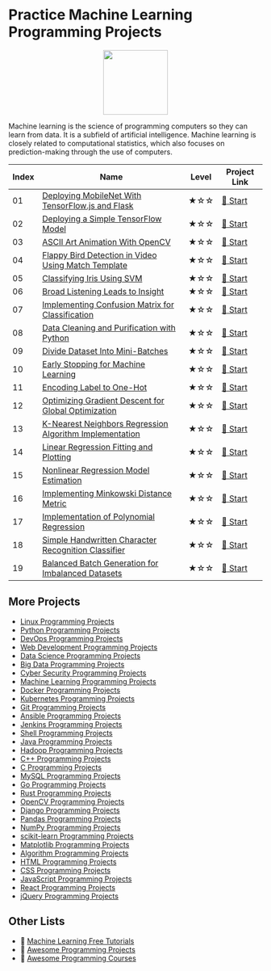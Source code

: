 # Practice Machine Learning Programming Projects

<div align="center">
<img width="128px" src="https://file.labex.io/path/1kXLbMH5geSl.png">
</div>

Machine learning is the science of programming computers so they can learn from data. It is a subfield of artificial intelligence. Machine learning is closely related to computational statistics, which also focuses on prediction-making through the use of computers. 

|   Index | Name                                                                                                                                                | Level   | Project Link                                                                                        |
|---------|-----------------------------------------------------------------------------------------------------------------------------------------------------|---------|-----------------------------------------------------------------------------------------------------|
|      01 | [Deploying MobileNet With TensorFlow.js and Flask](https://labex.io/courses/project-deploying-mobilenet-with-tensorflowjs-and-flask)                | ★☆☆     | [🚀 Start](https://labex.io/courses/project-deploying-mobilenet-with-tensorflowjs-and-flask)         |
|      02 | [Deploying a Simple TensorFlow Model](https://labex.io/courses/project-deploying-a-simple-tensorflow-model)                                         | ★☆☆     | [🚀 Start](https://labex.io/courses/project-deploying-a-simple-tensorflow-model)                     |
|      03 | [ASCII Art Animation With OpenCV](https://labex.io/courses/project-ascii-art-animation-with-opencv)                                                 | ★☆☆     | [🚀 Start](https://labex.io/courses/project-ascii-art-animation-with-opencv)                         |
|      04 | [Flappy Bird Detection in Video Using Match Template](https://labex.io/courses/project-flappy-bird-detection-in-video-using-match-template)         | ★☆☆     | [🚀 Start](https://labex.io/courses/project-flappy-bird-detection-in-video-using-match-template)     |
|      05 | [Classifying Iris Using SVM](https://labex.io/courses/project-classifying-iris-using-svm)                                                           | ★☆☆     | [🚀 Start](https://labex.io/courses/project-classifying-iris-using-svm)                              |
|      06 | [Broad Listening Leads to Insight](https://labex.io/courses/project-broad-listening-leads-to-insight)                                               | ★☆☆     | [🚀 Start](https://labex.io/courses/project-broad-listening-leads-to-insight)                        |
|      07 | [Implementing Confusion Matrix for Classification](https://labex.io/courses/project-create-confusion-matrix)                                        | ★☆☆     | [🚀 Start](https://labex.io/courses/project-create-confusion-matrix)                                 |
|      08 | [Data Cleaning and Purification with Python](https://labex.io/courses/project-csv-data-purification)                                                | ★☆☆     | [🚀 Start](https://labex.io/courses/project-csv-data-purification)                                   |
|      09 | [Divide Dataset Into Mini-Batches](https://labex.io/courses/project-divide-dataset-into-mini-batches)                                               | ★☆☆     | [🚀 Start](https://labex.io/courses/project-divide-dataset-into-mini-batches)                        |
|      10 | [Early Stopping for Machine Learning](https://labex.io/courses/project-early-stopping)                                                              | ★☆☆     | [🚀 Start](https://labex.io/courses/project-early-stopping)                                          |
|      11 | [Encoding Label to One-Hot](https://labex.io/courses/project-encoding-label-to-one-hot)                                                             | ★☆☆     | [🚀 Start](https://labex.io/courses/project-encoding-label-to-one-hot)                               |
|      12 | [Optimizing Gradient Descent for Global Optimization](https://labex.io/courses/project-haste-makes-waste)                                           | ★☆☆     | [🚀 Start](https://labex.io/courses/project-haste-makes-waste)                                       |
|      13 | [K-Nearest Neighbors Regression Algorithm Implementation](https://labex.io/courses/project-k-nearest-neighbors-regression-algorithm-implementation) | ★☆☆     | [🚀 Start](https://labex.io/courses/project-k-nearest-neighbors-regression-algorithm-implementation) |
|      14 | [Linear Regression Fitting and Plotting](https://labex.io/courses/project-linear-regression-fitting-and-plotting)                                   | ★☆☆     | [🚀 Start](https://labex.io/courses/project-linear-regression-fitting-and-plotting)                  |
|      15 | [Nonlinear Regression Model Estimation](https://labex.io/courses/project-linear-validation-method)                                                  | ★☆☆     | [🚀 Start](https://labex.io/courses/project-linear-validation-method)                                |
|      16 | [Implementing Minkowski Distance Metric](https://labex.io/courses/project-implementing-minkowski-distance-metric)                                   | ★☆☆     | [🚀 Start](https://labex.io/courses/project-implementing-minkowski-distance-metric)                  |
|      17 | [Implementation of Polynomial Regression](https://labex.io/courses/project-polynomial-regression-implementation-and-application)                    | ★☆☆     | [🚀 Start](https://labex.io/courses/project-polynomial-regression-implementation-and-application)    |
|      18 | [Simple Handwritten Character Recognition Classifier](https://labex.io/courses/project-simple-handwritten-character-recognition-classifier)         | ★☆☆     | [🚀 Start](https://labex.io/courses/project-simple-handwritten-character-recognition-classifier)     |
|      19 | [Balanced Batch Generation for Imbalanced Datasets](https://labex.io/courses/project-balanced-batch-generation-for-imbalanced-datasets)             | ★☆☆     | [🚀 Start](https://labex.io/courses/project-balanced-batch-generation-for-imbalanced-datasets)       |

## More Projects

- [Linux Programming Projects](https://github.com/labex-labs/practice-linux-programming-projects)
- [Python Programming Projects](https://github.com/labex-labs/practice-python-programming-projects)
- [DevOps Programming Projects](https://github.com/labex-labs/practice-devops-programming-projects)
- [Web Development Programming Projects](https://github.com/labex-labs/practice-web-development-programming-projects)
- [Data Science Programming Projects](https://github.com/labex-labs/practice-data-science-programming-projects)
- [Big Data Programming Projects](https://github.com/labex-labs/practice-bigdata-programming-projects)
- [Cyber Security Programming Projects](https://github.com/labex-labs/practice-cysec-programming-projects)
- [Machine Learning Programming Projects](https://github.com/labex-labs/practice-ml-programming-projects)
- [Docker Programming Projects](https://github.com/labex-labs/practice-docker-programming-projects)
- [Kubernetes Programming Projects](https://github.com/labex-labs/practice-kubernetes-programming-projects)
- [Git Programming Projects](https://github.com/labex-labs/practice-git-programming-projects)
- [Ansible Programming Projects](https://github.com/labex-labs/practice-ansible-programming-projects)
- [Jenkins Programming Projects](https://github.com/labex-labs/practice-jenkins-programming-projects)
- [Shell Programming Projects](https://github.com/labex-labs/practice-shell-programming-projects)
- [Java Programming Projects](https://github.com/labex-labs/practice-java-programming-projects)
- [Hadoop Programming Projects](https://github.com/labex-labs/practice-hadoop-programming-projects)
- [C++ Programming Projects](https://github.com/labex-labs/practice-cpp-programming-projects)
- [C Programming Projects](https://github.com/labex-labs/practice-c-programming-projects)
- [MySQL Programming Projects](https://github.com/labex-labs/practice-mysql-programming-projects)
- [Go Programming Projects](https://github.com/labex-labs/practice-go-programming-projects)
- [Rust Programming Projects](https://github.com/labex-labs/practice-rust-programming-projects)
- [OpenCV Programming Projects](https://github.com/labex-labs/practice-opencv-programming-projects)
- [Django Programming Projects](https://github.com/labex-labs/practice-django-programming-projects)
- [Pandas Programming Projects](https://github.com/labex-labs/practice-pandas-programming-projects)
- [NumPy Programming Projects](https://github.com/labex-labs/practice-numpy-programming-projects)
- [scikit-learn Programming Projects](https://github.com/labex-labs/practice-sklearn-programming-projects)
- [Matplotlib Programming Projects](https://github.com/labex-labs/practice-matplotlib-programming-projects)
- [Algorithm Programming Projects](https://github.com/labex-labs/practice-algorithm-programming-projects)
- [HTML Programming Projects](https://github.com/labex-labs/practice-html-programming-projects)
- [CSS Programming Projects](https://github.com/labex-labs/practice-css-programming-projects)
- [JavaScript Programming Projects](https://github.com/labex-labs/practice-javascript-programming-projects)
- [React Programming Projects](https://github.com/labex-labs/practice-react-programming-projects)
- [jQuery Programming Projects](https://github.com/labex-labs/practice-jquery-programming-projects)


## Other Lists

- 🔗 [Machine Learning Free Tutorials](https://github.com/labex-labs/ml-free-tutorials)
- 🔗 [Awesome Programming Projects](https://github.com/labex-labs/awesome-programming-projects)
- 🔗 [Awesome Programming Courses](https://github.com/labex-labs/awesome-programming-courses)

